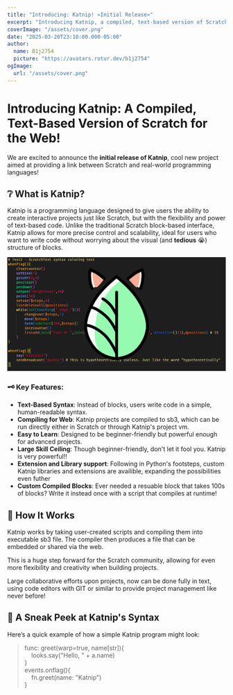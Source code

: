```yaml
---
title: "Introducing: Katnip! «Initial Release»"
excerpt: "Introducing Katnip, a compiled, text-based version of Scratch for the web!"
coverImage: "/assets/cover.png"
date: "2025-03-20T23:10:00.000-05:00"
author:
  name: B1j2754
  picture: "https://avatars.rotur.dev/b1j2754"
ogImage:
  url: "/assets/cover.png"
---
```


# Introducing Katnip: A Compiled, Text-Based Version of Scratch for the Web!

We are excited to announce the **initial release of Katnip**, cool new project aimed at providing a link between Scratch and real-world programming languages!

## ❔ What is Katnip?

Katnip is a programming language designed to give users the ability to create interactive projects just like Scratch, but with the flexibility and power of text-based code. Unlike the traditional Scratch block-based interface, Katnip allows for more precise control and scalability, ideal for users who want to write code without worrying about the visual (and **tedious** 😭) structure of blocks.

![Katnip Cover](.\assets\cover.png)

### 🗝️ Key Features:
- **Text-Based Syntax**: Instead of blocks, users write code in a simple, human-readable syntax.
- **Compiling for Web**: Katnip projects are compiled to sb3, which can be run directly either in Scratch or through Katnip's project vm.
- **Easy to Learn**: Designed to be beginner-friendly but powerful enough for advanced projects.
- **Large Skill Ceiling**: Though beginner-friendly, don't let it fool you. Katnip is very powerful!!
- **Extension and Library support**: Following in Python's footsteps, custom Katnip libraries and extensions are availible, expanding the possibilities even futher
- **Custom Compiled Blocks**: Ever needed a resuable block that takes 100s of blocks? Write it instead once with a script that compiles at runtime!

## 🔨 How It Works

Katnip works by taking user-created scripts and compiling them into executable sb3 file. The compiler then produces a file that can be embedded or shared via the web.

This is a huge step forward for the Scratch community, allowing for even more flexibility and creativity when building projects.

Large collaborative efforts upon projects, now can be done fully in text, using code editors with GIT or similar to provide project management like never before!

## 👀 A Sneak Peek at Katnip's Syntax

Here’s a quick example of how a simple Katnip program might look:

>func: greet(warp=true, name[str]){\
&nbsp;&nbsp;&nbsp;&nbsp;looks.say("Hello, " + a.name)\
}\
events.onflag(){\
&nbsp;&nbsp;&nbsp;&nbsp;fn.greet(name: "Katnip")\
}

